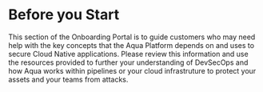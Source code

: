 # Before you Start

This section of the Onboarding Portal is to guide customers who may need help with the key concepts that the Aqua Platform depends on and uses to secure Cloud Native applications. Please review this information and use the resources provided to further your understanding of DevSecOps and how Aqua works within pipelines or your cloud infrastruture to protect your assets and your teams from attacks. 